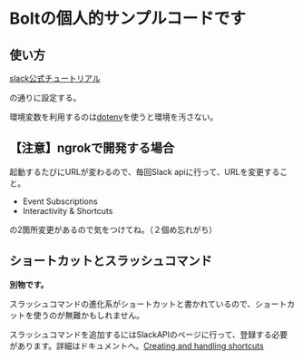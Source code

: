 # Boltの個人的サンプルコードです

## 使い方

[slack公式チュートリアル](https://slack.dev/bolt-js/ja-jp/tutorial/getting-started)

の通りに設定する。

環境変数を利用するのは[dotenv](https://www.npmjs.com/package/dotenv)を使うと環境を汚さない。

## 【注意】ngrokで開発する場合

起動するたびにURLが変わるので、毎回Slack apiに行って、URLを変更すること。

- Event Subscriptions
- Interactivity & Shortcuts

の2箇所変更があるので気をつけてね。（２個め忘れがち）

## ショートカットとスラッシュコマンド

**別物です。**

スラッシュコマンドの進化系がショートカットと書かれているので、ショートカットを使うのが無難かもしれません。

スラッシュコマンドを追加するにはSlackAPIのページに行って、登録する必要があります。詳細はドキュメントへ。[Creating and handling shortcuts](https://api.slack.com/interactivity/shortcuts/using)